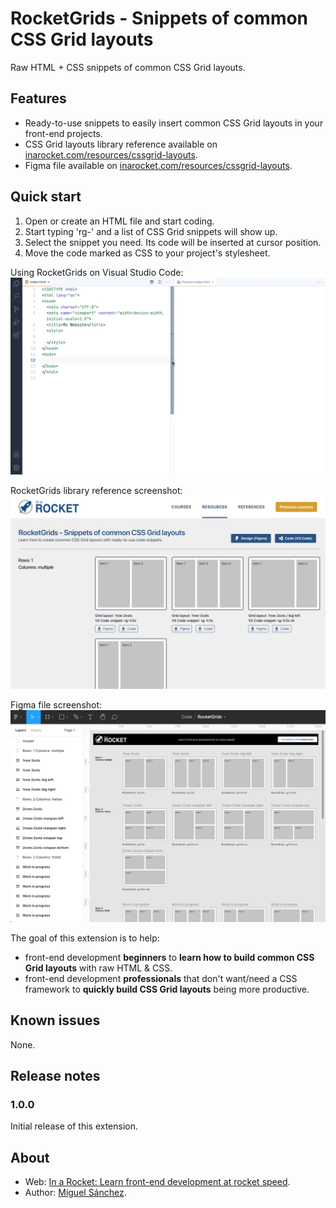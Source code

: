 # RocketGrids - Snippets of common CSS Grid layouts

Raw HTML + CSS snippets of common CSS Grid layouts.

## Features

* Ready-to-use snippets to easily insert common CSS Grid layouts in your front-end projects.
* CSS Grid layouts library reference available on [inarocket.com/resources/cssgrid-layouts](https://inarocket.com/resources/cssgrid-layouts).
* Figma file available on [inarocket.com/resources/cssgrid-layouts](https://inarocket.com/resources/cssgrid-layouts).

## Quick start

1. Open or create an HTML file and start coding.
2. Start typing 'rg-' and a list of CSS Grid snippets will show up.
3. Select the snippet you need. Its code will be inserted at cursor position.
4. Move the code marked as CSS to your project's stylesheet.

Using RocketGrids on Visual Studio Code:
![Using RocketGrids on Visual Studio Code](https://github.com/inarocket/rocketgrids-vsc/raw/master/images/rocketgrids-vscode.gif "Using RocketGrids on Visual Studio Code")

RocketGrids library reference screenshot:
![RocketGrids library reference screenshot](https://github.com/inarocket/rocketgrids-vsc/raw/master/images/rocketgrids-web.png "RocketGrids library reference screenshot")

Figma file screenshot:
![Figma file screenshot](https://github.com/inarocket/rocketgrids-vsc/raw/master/images/rocketgrids-figma.png "Figma file screenshot")

The goal of this extension is to help:
* front-end development **beginners** to **learn how to build common CSS Grid layouts** with raw HTML & CSS.
* front-end development **professionals** that don't want/need a CSS framework to **quickly build CSS Grid layouts** being more productive.

## Known issues

None.

## Release notes

### 1.0.0

Initial release of this extension.

## About
* Web: [In a Rocket: Learn front-end development at rocket speed](https://inarocket.com).
* Author: [Miguel Sánchez](https://miguelsanchez.com).
